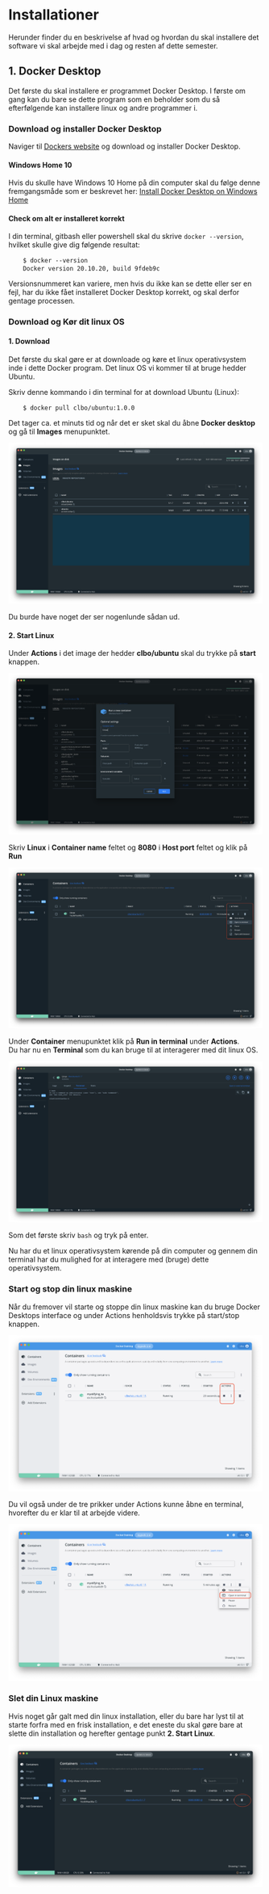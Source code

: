 <!-- JS use if these pages are used as githubpages. can be deleted if used elsewhere -->
<script src="https://code.jquery.com/jquery-3.2.1.min.js"></script>
<script src="../script.js"></script> 

# Installationer
Herunder finder du en beskrivelse af hvad og hvordan du skal installere det software vi skal arbejde med i dag og resten af dette semester.


## 1. Docker Desktop
Det første du skal installere er programmet Docker Desktop. I første om gang kan du bare se dette program som en beholder som du så efterfølgende kan installere linux og andre programmer i. 

### Download og installer Docker Desktop
Naviger til [Dockers website](https://www.docker.com/) og download og installer Docker Desktop.

#### Windows Home 10
Hvis du skulle have Windows 10 Home på din computer skal du følge denne fremgangsmåde som er beskrevet her:
[Install Docker Desktop on Windows Home](https://docs.docker.com/docker-for-windows/install-windows-home/)

#### Check om alt er installeret korrekt
I din terminal, gitbash eller powershell skal du skrive ``` docker --version ```, hvilket skulle give dig følgende resultat:  

````
	$ docker --version
	Docker version 20.10.20, build 9fdeb9c
````
Versionsnummeret kan variere, men hvis du ikke kan se dette eller ser en fejl, har du ikke fået installeret Docker Desktop korrekt, og skal derfor gentage processen.


### Download og Kør dit linux OS

#### 1. Download
Det første du skal gøre er at downloade og køre et linux operativsystem inde i dette Docker program. Det linux OS vi kommer til at bruge hedder Ubuntu.
 
Skriv denne kommando i din terminal for at download Ubuntu (Linux):

````
	$ docker pull clbo/ubuntu:1.0.0
````

Det tager ca. et minuts tid og når det er sket skal du åbne **Docker desktop** og gå til **Images** menupunktet.

![](../img/desktop/desktop_1.png)

Du burde have noget der ser nogenlunde sådan ud.

#### 2. Start Linux
Under **Actions** i det image der hedder **clbo/ubuntu** skal du trykke på **start** knappen.    

![](../img/desktop/desktop_2.png)

Skriv **Linux** i **Container name** feltet og **8080** i **Host port** feltet og klik på **Run**

![](../img/desktop/desktop_3.png)

Under **Container** menupunktet klik på **Run in terminal** under **Actions**.    
Du har nu en **Terminal** som du kan bruge til at interagerer med dit linux OS.   

![](../img/desktop/desktop_4.png)

Som det første skriv ````bash```` og tryk på enter.    

<!--   
Efter Linux er downloadet og startet skulle du gerne se noget lignenede dette i din terminal: 

````
	$ docker run -it clbo/ubuntu:1.0.0
	To run a command as administrator (user "root"), use "sudo <command>".
	See "man sudo_root" for details.

	clbo@5743d5b63a70:/$ 	

````
-->    

Nu har du et linux operativsystem kørende på din computer og gennem din terminal har du mulighed for at interagere med (bruge) dette operativsystem.

### Start og stop din linux maskine
Når du fremover vil starte og stoppe din linux maskine kan du bruge Docker Desktops interface og under Actions henholdsvis trykke på start/stop knappen.

![](../img/docker_1.png)

Du vil også under de tre prikker under Actions kunne åbne en terminal, hvorefter du er klar til at arbejde videre.

![](../img/docker_2.png) 


### Slet din Linux maskine
Hvis noget går galt med din linux installation, eller du bare har lyst til at starte forfra med en frisk installation, e det eneste du skal gøre bare at slette din installation og herefter gentage punkt **2. Start Linux**.


![](../img/desktop/desktop_5.png)






